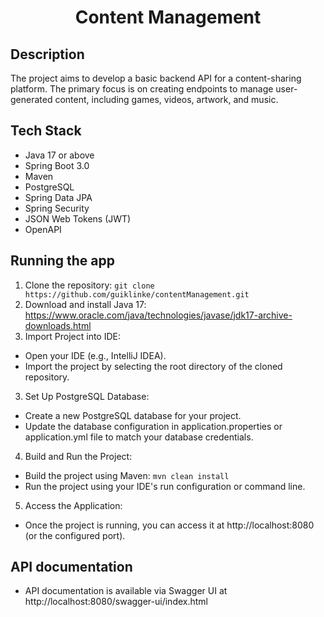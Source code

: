 # <p align="center">Content Management</p>

## Description
The project aims to develop a basic backend API for a content-sharing platform. The primary focus is on creating endpoints to manage user-generated content, including games, videos, artwork, and music.
## Tech Stack
- Java 17 or above
- Spring Boot 3.0
- Maven
- PostgreSQL
- Spring Data JPA
- Spring Security
- JSON Web Tokens (JWT)
- OpenAPI
## Running the app
1. Clone the repository: `git clone https://github.com/guiklinke/contentManagement.git`
2. Download and install Java 17: https://www.oracle.com/java/technologies/javase/jdk17-archive-downloads.html
3. Import Project into IDE:
- Open your IDE (e.g., IntelliJ IDEA).
- Import the project by selecting the root directory of the cloned repository.
3. Set Up PostgreSQL Database:
- Create a new PostgreSQL database for your project.
- Update the database configuration in application.properties or application.yml file to match your database credentials.
4. Build and Run the Project:
- Build the project using Maven: `mvn clean install`
- Run the project using your IDE's run configuration or command line.
5. Access the Application:
- Once the project is running, you can access it at http://localhost:8080 (or the configured port).
## API documentation
- API documentation is available via Swagger UI at http://localhost:8080/swagger-ui/index.html


    